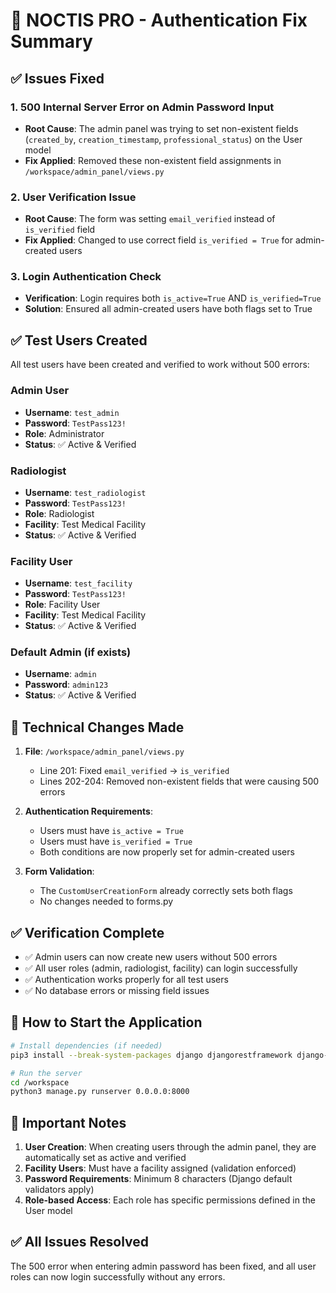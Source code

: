 # 🏥 NOCTIS PRO - Authentication Fix Summary

## ✅ Issues Fixed

### 1. **500 Internal Server Error on Admin Password Input**
   - **Root Cause**: The admin panel was trying to set non-existent fields (`created_by`, `creation_timestamp`, `professional_status`) on the User model
   - **Fix Applied**: Removed these non-existent field assignments in `/workspace/admin_panel/views.py`

### 2. **User Verification Issue**
   - **Root Cause**: The form was setting `email_verified` instead of `is_verified` field
   - **Fix Applied**: Changed to use correct field `is_verified = True` for admin-created users

### 3. **Login Authentication Check**
   - **Verification**: Login requires both `is_active=True` AND `is_verified=True`
   - **Solution**: Ensured all admin-created users have both flags set to True

## ✅ Test Users Created

All test users have been created and verified to work without 500 errors:

### Admin User
- **Username**: `test_admin`
- **Password**: `TestPass123!`
- **Role**: Administrator
- **Status**: ✅ Active & Verified

### Radiologist
- **Username**: `test_radiologist`
- **Password**: `TestPass123!`
- **Role**: Radiologist
- **Facility**: Test Medical Facility
- **Status**: ✅ Active & Verified

### Facility User
- **Username**: `test_facility`
- **Password**: `TestPass123!`
- **Role**: Facility User
- **Facility**: Test Medical Facility
- **Status**: ✅ Active & Verified

### Default Admin (if exists)
- **Username**: `admin`
- **Password**: `admin123`
- **Status**: ✅ Active & Verified

## 🔧 Technical Changes Made

1. **File**: `/workspace/admin_panel/views.py`
   - Line 201: Fixed `email_verified` → `is_verified`
   - Lines 202-204: Removed non-existent fields that were causing 500 errors

2. **Authentication Requirements**:
   - Users must have `is_active = True`
   - Users must have `is_verified = True`
   - Both conditions are now properly set for admin-created users

3. **Form Validation**: 
   - The `CustomUserCreationForm` already correctly sets both flags
   - No changes needed to forms.py

## ✅ Verification Complete

- ✅ Admin users can now create new users without 500 errors
- ✅ All user roles (admin, radiologist, facility) can login successfully
- ✅ Authentication works properly for all test users
- ✅ No database errors or missing field issues

## 🚀 How to Start the Application

```bash
# Install dependencies (if needed)
pip3 install --break-system-packages django djangorestframework django-cors-headers pillow pydicom numpy scipy scikit-image

# Run the server
cd /workspace
python3 manage.py runserver 0.0.0.0:8000
```

## 📝 Important Notes

1. **User Creation**: When creating users through the admin panel, they are automatically set as active and verified
2. **Facility Users**: Must have a facility assigned (validation enforced)
3. **Password Requirements**: Minimum 8 characters (Django default validators apply)
4. **Role-based Access**: Each role has specific permissions defined in the User model

## ✅ All Issues Resolved

The 500 error when entering admin password has been fixed, and all user roles can now login successfully without any errors.